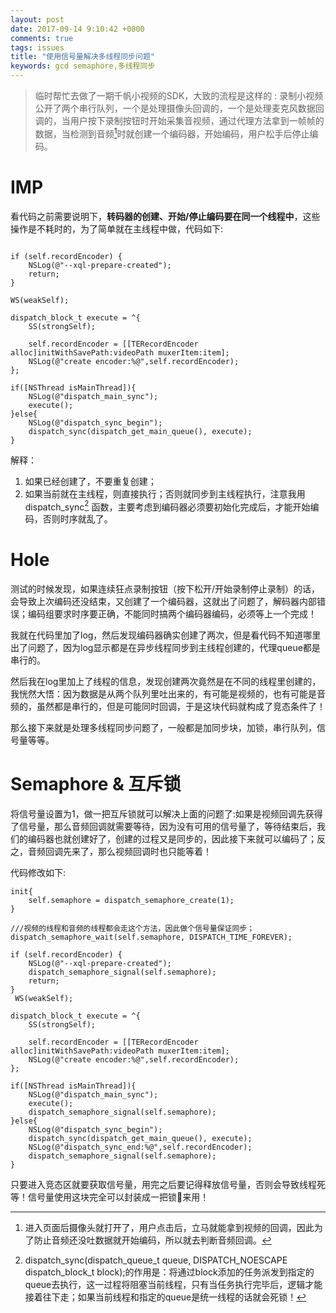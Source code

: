 ```yaml
---
layout: post
date: 2017-09-14 9:10:42 +0800
comments: true
tags: issues
title: "使用信号量解决多线程同步问题"
keywords: gcd semaphore,多线程同步
---
```


> 临时帮忙去做了一期千帆小视频的SDK，大致的流程是这样的 : 录制小视频公开了两个串行队列，一个是处理摄像头回调的，一个是处理麦克风数据回调的，当用户按下录制按钮时开始采集音视频，通过代理方法拿到一帧帧的数据，当检测到音频[^1]时就创建一个编码器，开始编码，用户松手后停止编码。

# IMP

看代码之前需要说明下，**转码器的创建、开始/停止编码要在同一个线程中**，这些操作是不耗时的，为了简单就在主线程中做，代码如下:

```objc

if (self.recordEncoder) {
    NSLog(@"--xql-prepare-created");
    return;
}

WS(weakSelf);

dispatch_block_t execute = ^{
    SS(strongSelf);

    self.recordEncoder = [[TERecordEncoder alloc]initWithSavePath:videoPath muxerItem:item];
    NSLog(@"create encoder:%@",self.recordEncoder);
};

if([NSThread isMainThread]){
    NSLog(@"dispatch_main_sync");
    execute();
}else{
    NSLog(@"dispatch_sync_begin");
    dispatch_sync(dispatch_get_main_queue(), execute);
}
```

解释：

1. 如果已经创建了，不要重复创建；
2. 如果当前就在主线程，则直接执行；否则就同步到主线程执行，注意我用 dispatch_sync[^2] 函数，主要考虑到编码器必须要初始化完成后，才能开始编码，否则时序就乱了。

# Hole

测试的时候发现，如果连续狂点录制按钮（按下松开/开始录制停止录制）的话，会导致上次编码还没结束，又创建了一个编码器，这就出了问题了，解码器内部错误；编码组要求时序要正确，不能同时搞两个编码器编码，必须等上一个完成！

我就在代码里加了log，然后发现编码器确实创建了两次，但是看代码不知道哪里出了问题了，因为log显示都是在异步线程同步到主线程创建的，代理queue都是串行的。

然后我在log里加上了线程的信息，发现创建两次竟然是在不同的线程里创建的，我恍然大悟：因为数据是从两个队列里吐出来的，有可能是视频的，也有可能是音频的，虽然都是串行的，但是可能同时回调，于是这块代码就构成了竞态条件了！

那么接下来就是处理多线程同步问题了，一般都是加同步块，加锁，串行队列，信号量等等。

# Semaphore & 互斥锁

将信号量设置为1，做一把互斥锁就可以解决上面的问题了:如果是视频回调先获得了信号量，那么音频回调就需要等待，因为没有可用的信号量了，等待结束后，我们的编码器也就创建好了，创建的过程又是同步的，因此接下来就可以编码了；反之，音频回调先来了，那么视频回调时也只能等着！

代码修改如下:

```objc
init{
	self.semaphore = dispatch_semaphore_create(1);
}
```

```objc
///视频的线程和音频的线程都会走这个方法，因此做个信号量保证同步；
dispatch_semaphore_wait(self.semaphore, DISPATCH_TIME_FOREVER);

if (self.recordEncoder) {
    NSLog(@"--xql-prepare-created");
    dispatch_semaphore_signal(self.semaphore);
    return;
}
 WS(weakSelf);

dispatch_block_t execute = ^{
    SS(strongSelf);

    self.recordEncoder = [[TERecordEncoder alloc]initWithSavePath:videoPath muxerItem:item];
    NSLog(@"create encoder:%@",self.recordEncoder);
};

if([NSThread isMainThread]){
    NSLog(@"dispatch_main_sync");
    execute();
    dispatch_semaphore_signal(self.semaphore);
}else{
    NSLog(@"dispatch_sync_begin");
    dispatch_sync(dispatch_get_main_queue(), execute);
    NSLog(@"dispatch_sync_end:%@",self.recordEncoder);
    dispatch_semaphore_signal(self.semaphore);
}
```

只要进入竞态区就要获取信号量，用完之后要记得释放信号量，否则会导致线程死等！信号量使用这块完全可以封装成一把锁🔐来用！



[^1]: 进入页面后摄像头就打开了，用户点击后，立马就能拿到视频的回调，因此为了防止音频还没吐数据就开始编码，所以就去判断音频回调。

[^2]: dispatch_sync(dispatch_queue_t queue, DISPATCH_NOESCAPE dispatch_block_t block);的作用是：将通过block添加的任务派发到指定的queue去执行，这一过程将阻塞当前线程，只有当任务执行完毕后，逻辑才能接着往下走；如果当前线程和指定的queue是统一线程的话就会死锁！
